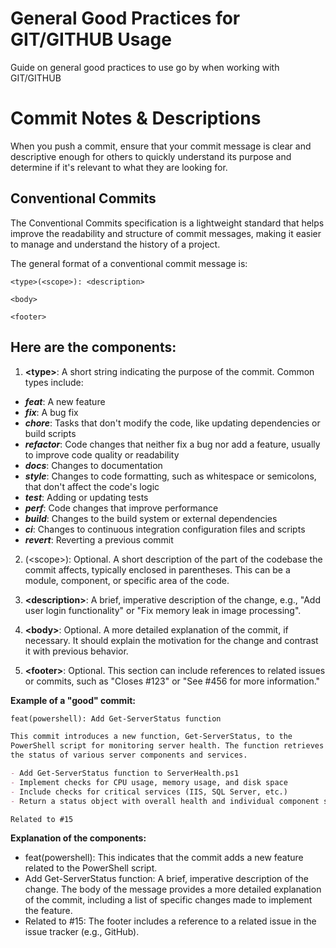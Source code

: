 # General Good Practices for GIT/GITHUB Usage

Guide on general good practices to use go by when working with GIT/GITHUB

# Commit Notes & Descriptions

When you push a commit, ensure that your commit message is clear and descriptive enough for others to quickly understand its purpose and determine if it's relevant to what they are looking for.

## Conventional Commits

The Conventional Commits specification is a lightweight standard that helps improve the readability and structure of commit messages, making it easier to manage and understand the history of a project.

The general format of a conventional commit message is:
```
<type>(<scope>): <description>

<body>

<footer>
```

## Here are the components:

1. **&lt;type&gt;**: A short string indicating the purpose of the commit. Common types include:
- ***feat***: A new feature
- ***fix***: A bug fix
- ***chore***: Tasks that don't modify the code, like updating dependencies or build scripts
- ***refactor***: Code changes that neither fix a bug nor add a feature, usually to improve code quality or readability
- ***docs***: Changes to documentation
- ***style***: Changes to code formatting, such as whitespace or semicolons, that don't affect the code's logic
- ***test***: Adding or updating tests
- ***perf***: Code changes that improve performance
- ***build***: Changes to the build system or external dependencies
- ***ci***: Changes to continuous integration configuration files and scripts
- ***revert***: Reverting a previous commit
2. (&lt;scope&gt;): Optional. A short description of the part of the codebase the commit affects, typically enclosed in parentheses. This can be a module, component, or specific area of the code.

3. **&lt;description&gt;**: A brief, imperative description of the change, e.g., "Add user login functionality" or "Fix memory leak in image processing".

4. **&lt;body&gt;**: Optional. A more detailed explanation of the commit, if necessary. It should explain the motivation for the change and contrast it with previous behavior.

5. **&lt;footer&gt;**: Optional. This section can include references to related issues or commits, such as "Closes #123" or "See #456 for more information."

**Example of a "good" commit:**
```markdown
feat(powershell): Add Get-ServerStatus function

This commit introduces a new function, Get-ServerStatus, to the
PowerShell script for monitoring server health. The function retrieves
the status of various server components and services.

- Add Get-ServerStatus function to ServerHealth.ps1
- Implement checks for CPU usage, memory usage, and disk space
- Include checks for critical services (IIS, SQL Server, etc.)
- Return a status object with overall health and individual component statuses

Related to #15
```
**Explanation of the components:**
- feat(powershell): This indicates that the commit adds a new feature related to the PowerShell script.
- Add Get-ServerStatus function: A brief, imperative description of the change.
The body of the message provides a more detailed explanation of the commit, including a list of specific changes made to implement the feature.
- Related to #15: The footer includes a reference to a related issue in the issue tracker (e.g., GitHub).
